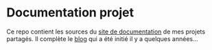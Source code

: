 # Documentation projet

Ce repo contient les sources du [site de documentation](https://docs.interactingobjects.com) de mes projets partagés.
Il complète le [blog](https://interactingobjects.com) qui a été initié il y a quelques années...

